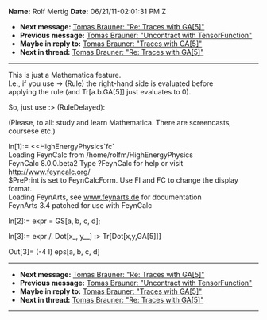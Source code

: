 **Name:** Rolf Mertig
**Date:** 06/21/11-02:01:31 PM Z

  - **Next message:** [Tomas Brauner: "Re: Traces with
    GA[5]"](0641.html)
  - **Previous message:** [Tomas Brauner: "Uncontract with
    TensorFunction"](0639.html)
  - **Maybe in reply to:** [Tomas Brauner: "Traces with
    GA[5]"](0638.html)
  - **Next in thread:** [Tomas Brauner: "Re: Traces with
    GA[5]"](0641.html)

-----

This is just a Mathematica feature.  
I.e., if you use -\> (Rule) the right-hand side is evaluated before  
applying the rule (and Tr[a.b.GA[5]] just evaluates to
0).  

So, just use :\> (RuleDelayed):  

(Please, to all: study and learn Mathematica. There are screencasts,  
coursese etc.)  

In[1]:= \<\<HighEnergyPhysics\`fc\`  
Loading FeynCalc from /home/rolfm/HighEnergyPhysics  
FeynCalc 8.0.0.beta2 Type ?FeynCalc for help or visit
<http://www.feyncalc.org/>  
$PrePrint is set to FeynCalcForm. Use FI and FC to change the display
format.  
Loading FeynArts, see www.feynarts.de for documentation  
FeynArts 3.4 patched for use with FeynCalc  

In[2]:= expr = GS[a, b, c, d];  

In[3]:= expr /. Dot[x\_, y\_\_] :\>
Tr[Dot[x,y,GA[5]]]  

Out[3]= (-4 I) eps[a, b, c, d]  

-----

  - **Next message:** [Tomas Brauner: "Re: Traces with
    GA[5]"](0641.html)
  - **Previous message:** [Tomas Brauner: "Uncontract with
    TensorFunction"](0639.html)
  - **Maybe in reply to:** [Tomas Brauner: "Traces with
    GA[5]"](0638.html)
  - **Next in thread:** [Tomas Brauner: "Re: Traces with
    GA[5]"](0641.html)

-----

